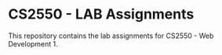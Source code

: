 # CS2550 - LAB Assignments

This repository contains the lab assignments for CS2550 - Web Development 1.
